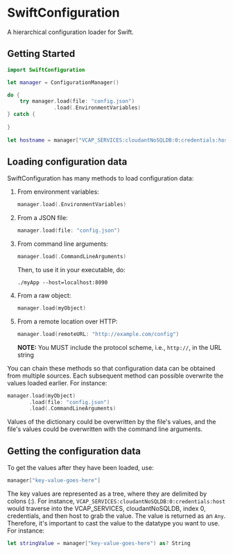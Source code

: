 # SwiftConfiguration

A hierarchical configuration loader for Swift.

## Getting Started

```swift
import SwiftConfiguration

let manager = ConfigurationManager()

do {
    try manager.load(file: "config.json")
               .load(.EnvironmentVariables)
} catch { 
	
}
			  
let hostname = manager["VCAP_SERVICES:cloudantNoSQLDB:0:credentials:host"]
```

## Loading configuration data

SwiftConfiguration has many methods to load configuration data:

1. From environment variables:

    ```swift
    manager.load(.EnvironmentVariables)
    ```

2. From a JSON file:

    ```swift
    manager.load(file: "config.json")
    ```

3. From command line arguments:

    ```swift
    manager.load(.CommandLineArguments)
    ```

    Then, to use it in your executable, do:
    
    ```
    ./myApp --host=localhost:8090
    ```

4. From a raw object:

    ```swift
    manager.load(myObject)
    ```

5. From a remote location over HTTP:
    
    ```swift
    manager.load(remoteURL: "http://example.com/config")
    ```
    
    **NOTE:** You MUST include the protocol scheme, i.e., `http://`, in the URL string

You can chain these methods so that configuration data can be obtained from multiple sources. Each subsequent method can possible overwrite the values loaded earlier. For instance:

```swift
manager.load(myObject)
       .load(file: "config.json")
       .load(.CommandLineArguments)

```

Values of the dictionary could be overwritten by the file's values, and the file's values could be overwritten with the command line arguments.

## Getting the configuration data

To get the values after they have been loaded, use:

```swift
manager["key-value-goes-here"]
```

The key values are represented as a tree, where they are delimited by colons (:). For instance, `VCAP_SERVICES:cloudantNoSQLDB:0:credentials:host` would traverse into the VCAP_SERVICES, cloudantNoSQLDB, index 0, credentials, and then host to grab the value. The value is returned as an `Any`. Therefore, it's important to cast the value to the datatype you want to use. For instance:

```swift
let stringValue = manager["key-value-goes-here") as? String
```

